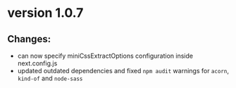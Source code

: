 # version 1.0.7

## Changes:
  - can now specify miniCssExtractOptions configuration inside next.config.js
  - updated outdated dependencies and fixed `npm audit` warnings for `acorn`, `kind-of` and `node-sass`